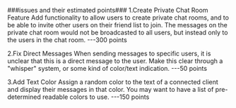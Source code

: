 ###issues and their estimated points###
1.Create Private Chat Room Feature
Add functionality to allow users to create private chat rooms, and to be able to invite other users on their friend list to join. The messages on the private chat room would not be broadcasted to all users, but instead only to the users in the chat room.  ---300 points

2.Fix Direct Messages
When sending messages to specific users, it is unclear that this is a direct message to the user. Make this clear through a "whisper" system, or some kind of color/text indication.  ---50 points

3.Add Text Color
Assign a random color to the text of a connected client and display their messages in that color. You may want to have a list of pre-determined readable colors to use.  ---150 points
